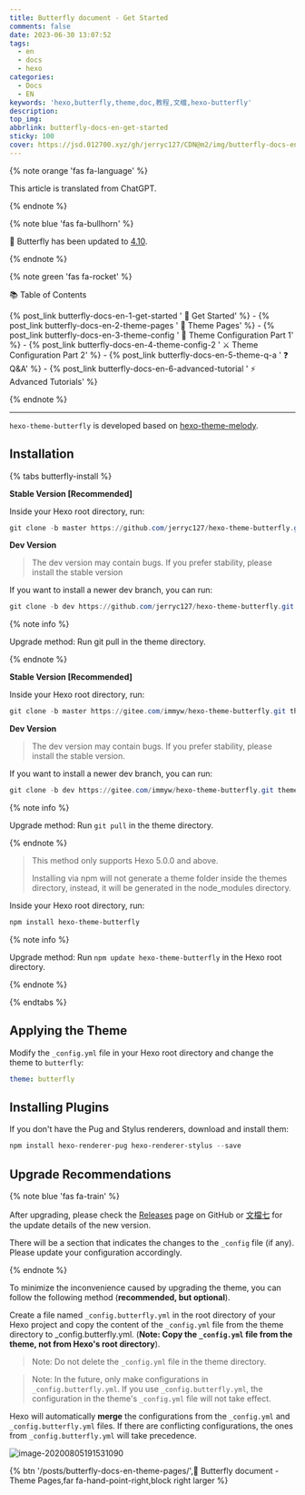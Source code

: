 ```yaml
---
title: Butterfly document - Get Started
comments: false
date: 2023-06-30 13:07:52
tags:
  - en
  - docs
  - hexo
categories:
  - Docs
  - EN
keywords: 'hexo,butterfly,theme,doc,教程,文檔,hexo-butterfly'
description:
top_img:
abbrlink: butterfly-docs-en-get-started
sticky: 100
cover: https://jsd.012700.xyz/gh/jerryc127/CDN@m2/img/butterfly-docs-en-get-started.png
---
```


{% note orange 'fas fa-language' %}

This article is translated from ChatGPT.

{% endnote %}

{% note blue 'fas fa-bullhorn' %}

 🦋 Butterfly has been updated to [4.10](https://github.com/jerryc127/hexo-theme-butterfly/releases/tag/4.10).

{% endnote %}

{% note green 'fas fa-rocket' %}

 📚  Table of Contents

{% post_link butterfly-docs-en-1-get-started ' 🚀 Get Started' %} - {% post_link butterfly-docs-en-2-theme-pages ' 📑 Theme Pages' %} - {% post_link butterfly-docs-en-3-theme-config ' 📌 Theme Configuration Part 1' %} - {% post_link butterfly-docs-en-4-theme-config-2 ' ⚔️ Theme Configuration Part 2' %} - {% post_link butterfly-docs-en-5-theme-q-a ' ❓ Q&A' %} - {% post_link butterfly-docs-en-6-advanced-tutorial ' ⚡️ Advanced Tutorials' %}

{% endnote %}

***

`hexo-theme-butterfly` is developed based on [hexo-theme-melody](https://github.com/Molunerfinn/hexo-theme-melody).

## Installation

{% tabs butterfly-install %}

<!-- tab Git (Github) @fab fa-github-square -->

**Stable Version [Recommended]**

Inside your Hexo root directory, run:

```powershell
git clone -b master https://github.com/jerryc127/hexo-theme-butterfly.git themes/butterfly
```

**Dev Version**

> The dev version may contain bugs. If you prefer stability, please install the stable version

If you want to install a newer dev branch, you can run:

```powershell
git clone -b dev https://github.com/jerryc127/hexo-theme-butterfly.git themes/butterfly
```

{% note info %}

Upgrade method: Run git pull in the theme directory.

{% endnote %}

<!-- endtab -->



<!-- tab Git (Gitee) @fab fa-git-square -->

**Stable Version [Recommended]**

Inside your Hexo root directory, run:

```powershell
git clone -b master https://gitee.com/immyw/hexo-theme-butterfly.git themes/butterfly
```

**Dev Version**

> The dev version may contain bugs. If you prefer stability, please install the stable version.

If you want to install a newer dev branch, you can run:

```powershell
git clone -b dev https://gitee.com/immyw/hexo-theme-butterfly.git themes/butterfly
```

{% note info %}

Upgrade method: Run `git pull` in the theme directory.

{% endnote %}

<!-- endtab -->



<!-- tab npm Installation@fab fa-npm -->

> This method only supports Hexo 5.0.0 and above.
>
> Installing via npm will not generate a theme folder inside the themes directory, instead, it will be generated in the node_modules directory.

Inside your Hexo root directory, run:

```powershell
npm install hexo-theme-butterfly
```

{% note info %}

Upgrade method: Run `npm update hexo-theme-butterfly` in the Hexo root directory.

{% endnote %}

<!-- endtab -->

{% endtabs %}

## Applying the Theme

Modify the `_config.yml` file in your Hexo root directory and change the theme to `butterfly`:

```yaml
theme: butterfly
```

## Installing Plugins

If you don't have the Pug and Stylus renderers, download and install them:

```powershell
npm install hexo-renderer-pug hexo-renderer-stylus --save
```

## Upgrade Recommendations

{% note blue 'fas fa-train' %}

After upgrading, please check the [Releases](https://github.com/jerryc127/hexo-theme-butterfly/releases) page on GitHub or [文檔七](https://butterfly.js.org/posts/198a4240/) for the update details of the new version.

There will be a section that indicates the changes to the `_config` file (if any). Please update your configuration accordingly.

{% endnote %}

To minimize the inconvenience caused by upgrading the theme, you can follow the following method (**recommended, but optional**).

Create a file named `_config.butterfly.yml` in the root directory of your Hexo project and copy the content of the `_config.yml` file from the theme directory to _config.butterfly.yml. (**Note: Copy the `_config.yml` file from the theme, not from Hexo's root directory**).

> Note: Do not delete the `_config.yml` file in the theme directory.

> Note: In the future, only make configurations in `_config.butterfly.yml`.
> If you use `_config.butterfly.yml`, the configuration in the theme's `_config.yml` file will not take effect.

Hexo will automatically **merge** the configurations from the `_config.yml` and `_config.butterfly.yml` files. If there are conflicting configurations, the ones from `_config.butterfly.yml` will take precedence.

![image-20200805191531090](https://jsd.012700.xyz/gh/jerryc127/CDN/img/butterfly-docs-install-suggestion-1.png)

{% btn '/posts/butterfly-docs-en-theme-pages/',📑 Butterfly document - Theme Pages,far fa-hand-point-right,block right larger %}
